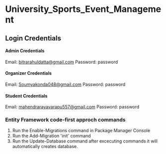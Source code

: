 # University_Sports_Event_Management

## Login Credentials
#### Admin Credentials
Email: bitrarahuldatta@gmail.com
Password: password

#### Organizer Credentials
Email: Soumyakonda048@gmail.com
Password: password

#### Student Credentials
Email: mahendrarayavarapu557@gmail.com
Password: password

### Entity Framework code-first approch commands
1) Run the Enable-Migrations command in Package Manager Console
2) Run the Add-Migration 'init' command
3) Run the Update-Database command
         after excecuting commands it will automatically creates database.
